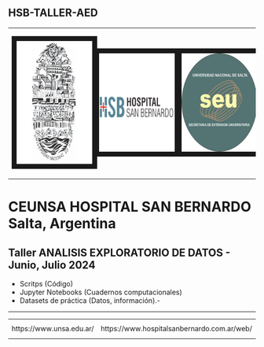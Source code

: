 ## HSB-TALLER-AED

<table>
<tr>
<td width="33%"">
  <p align="left">
    <img src="escudoUNSa.jpg" alt="Universidad Nacional de Salta" width="300" height="250" border="10"/>
  </p>
</td>
<td width="33%">
  <p align="center">
    <img src="HSB-TEXTO.png" alt="Hospital San Bernardo" width="200" height="200" border="10"/>
  </p>
<td width="33%">
  <p align="right">
    <img src="seu_unsa.jpg" alt="Secretaria Extensión Universitaria SEU UNSa" width="200" height="200" border="10"/>
  </p>
</td>
</tr>
</table>

# CEUNSA HOSPITAL SAN BERNARDO Salta, Argentina

## Taller ANALISIS EXPLORATORIO DE DATOS - Junio, Julio 2024
* Scritps (Código)
* Jupyter Notebooks (Cuadernos computacionales)
* Datasets de práctica (Datos, información).-

***

<table align="center">
  <tr>
    <td>
      https://www.unsa.edu.ar/
    </td>
    <td>
      https://www.hospitalsanbernardo.com.ar/web/
    </td>
    <td>
      https://www.unsa.edu.ar/index.php/secretaria-de-extension/
    </td>
  </tr>
</table>
